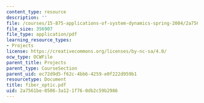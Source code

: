 ```yaml
---
content_type: resource
description: ''
file: /courses/15-875-applications-of-system-dynamics-spring-2004/2a7561be05063a121f760db2c59b2986_fiber_optic.pdf
file_size: 356907
file_type: application/pdf
learning_resource_types:
- Projects
license: https://creativecommons.org/licenses/by-nc-sa/4.0/
ocw_type: OCWFile
parent_title: Projects
parent_type: CourseSection
parent_uid: ec72d9d5-f62c-4bb6-4259-e0f222d959b1
resourcetype: Document
title: fiber_optic.pdf
uid: 2a7561be-0506-3a12-1f76-0db2c59b2986
---
```

